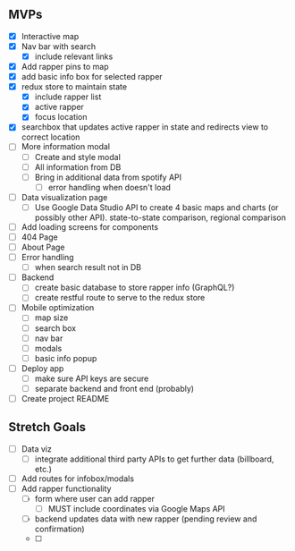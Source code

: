 

## MVPs

- [x] Interactive map
- [x] Nav bar with search
  - [x] include relevant links 
- [x] Add rapper pins to map
- [x] add basic info box for selected rapper
- [x] redux store to maintain state
  - [x] include rapper list
  - [x] active rapper
  - [x] focus location
- [x] searchbox that updates active rapper in state and redirects view to correct location
- [ ] More information modal
  - [ ] Create and style modal
  - [ ] All information from DB 
  - [ ] Bring in additional data from spotify API
    - [ ] error handling when doesn't load
- [ ] Data visualization page
  - [ ] Use Google Data Studio API to create 4 basic maps and charts (or possibly other API). state-to-state comparison, regional comparison
- [ ] Add loading screens for components 
- [ ] 404 Page
- [ ] About Page
- [ ] Error handling
  - [ ] when search result not in DB 
- [ ] Backend 
  - [ ] create basic database to store rapper info (GraphQL?)
  - [ ] create restful route to serve to the redux store
- [ ] Mobile optimization
  - [ ] map size
  - [ ] search box
  - [ ] nav bar 
  - [ ] modals 
  - [ ] basic info popup
- [ ] Deploy app 
  - [ ] make sure API keys are secure
  - [ ] separate backend and front end (probably)
- [ ] Create project README

## Stretch Goals

- [ ] Data viz
  - [ ] integrate additional third party APIs to get further data (billboard, etc.)
- [ ] Add routes for infobox/modals 
- [ ] Add rapper functionality
  - [ ] form where user can add rapper
    - [ ] MUST include coordinates via Google Maps API
  - [ ] backend updates data with new rapper (pending review and confirmation)
  - [ ] 